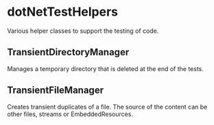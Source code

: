 # dotNetTestHelpers


Various helper classes to support the testing of code.

## TransientDirectoryManager

Manages a temporary directory that is deleted at the end of the tests.

## TransientFileManager

Creates transient duplicates of a file. The source of the content can be other files, streams or EmbeddedResources.